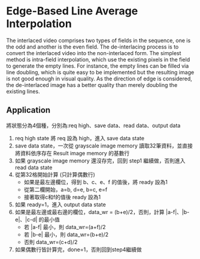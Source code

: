 # Edge-Based Line Average Interpolation

The interlaced video comprises two types of fields in the sequence, one is the odd and another is the even field. 
The de-interlacing process is to convert the interlaced video into the non-interlaced form. 
The simplest method is intra-field interpolation, which use the existing pixels in the field to generate the empty lines. 
For instance, the empty lines can be filled via line doubling, which is quite easy to be implemented but the resulting image is not good enough in visual quality.
As the direction of edge is considered, the de-interlaced image has a better quality than merely doubling the existing lines.

## Application

將狀態分為4個種，分別為:req high、save data、read data、output data

  1.	req high state 將 req 設為 high，進入 save data state
  2.	save data state，一次從 grayscale image memory 讀取32筆資料，並直接將資料依序存在 Result image memory 的基數行
  3.	如果 grayscale image memory 還沒存完，回到 step1 繼續做，否則進入 read data state
  4.	從第32格開始計算 (只計算偶數行)
    	- 如果是最左邊欄位，得到 b、c、e、f 的值後，將 ready 設為1
    	- 從第二欄開始，a=b, d=e, b=c, e=f
    	- 接著取得c和f的值後 ready 設為1
  5.	如果 ready=1，進入 output data state
  6.	如果是最左邊或最右邊的欄位，data_wr = (b+e)/2，否則，計算 |a-f|、|b-e|、|c-d| 的最小值
    	- 若 |a-f| 最小，則 data_wr=(a+f)/2
    	- 若 |b-e| 最小，則 data_wr=(b+e)/2
    	- 否則 data_wr=(c+d)/2
  7.	如果偶數行皆計算完，done=1，否則回到step4繼續做
